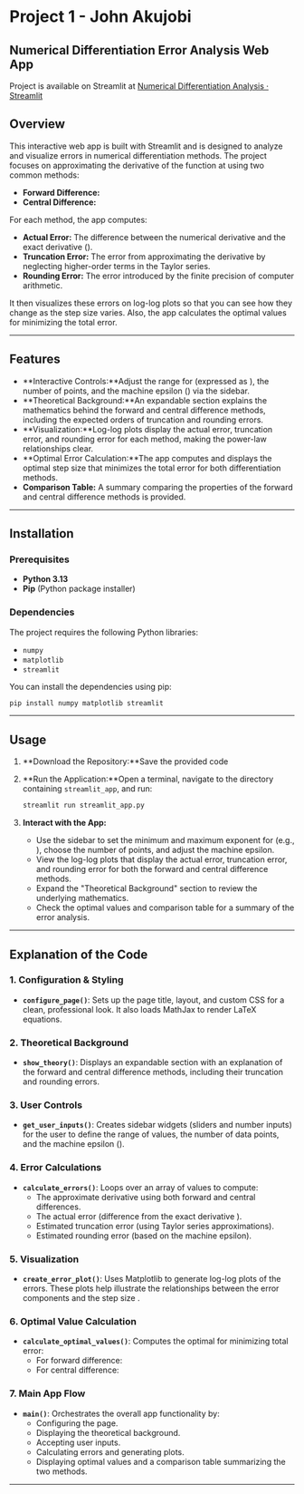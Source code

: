 # Project 1 - John Akujobi

## Numerical Differentiation Error Analysis Web App

Project is available on Streamlit at [Numerical Differentiation Analysis · Streamlit](https://math374p1.streamlit.app/)

## Overview

This interactive web app is built with Streamlit and is designed to analyze and visualize errors in numerical differentiation methods. The project focuses on approximating the derivative of the function at using two common methods:

- **Forward Difference:**
- **Central Difference:**

For each method, the app computes:

- **Actual Error:** The difference between the numerical derivative and the exact derivative ().
- **Truncation Error:** The error from approximating the derivative by neglecting higher-order terms in the Taylor series.
- **Rounding Error:** The error introduced by the finite precision of computer arithmetic.

It then visualizes these errors on log-log plots so that you can see how they change as the step size varies. Also, the app calculates the optimal values for minimizing the total error.

---

## Features

- **Interactive Controls:**Adjust the range for (expressed as ), the number of points, and the machine epsilon () via the sidebar.
- **Theoretical Background:**An expandable section explains the mathematics behind the forward and central difference methods, including the expected orders of truncation and rounding errors.
- **Visualization:**Log-log plots display the actual error, truncation error, and rounding error for each method, making the power-law relationships clear.
- **Optimal Error Calculation:**The app computes and displays the optimal step size that minimizes the total error for both differentiation methods.
- **Comparison Table:**
  A summary comparing the properties of the forward and central difference methods is provided.

---

## Installation

### Prerequisites

- **Python 3.13**
- **Pip** (Python package installer)

### Dependencies

The project requires the following Python libraries:

- `numpy`
- `matplotlib`
- `streamlit`

You can install the dependencies using pip:

```bash
pip install numpy matplotlib streamlit
```

---

## Usage

1. **Download the Repository:**Save the provided code
2. **Run the Application:**Open a terminal, navigate to the directory containing `streamlit_app`, and run:

   ```bash
   streamlit run streamlit_app.py
   ```
3. **Interact with the App:**

   - Use the sidebar to set the minimum and maximum exponent for (e.g., ), choose the number of points, and adjust the machine epsilon.
   - View the log-log plots that display the actual error, truncation error, and rounding error for both the forward and central difference methods.
   - Expand the "Theoretical Background" section to review the underlying mathematics.
   - Check the optimal values and comparison table for a summary of the error analysis.

---

## Explanation of the Code

### 1. Configuration & Styling

- **`configure_page()`**: Sets up the page title, layout, and custom CSS for a clean, professional look. It also loads MathJax to render LaTeX equations.

### 2. Theoretical Background

- **`show_theory()`**: Displays an expandable section with an explanation of the forward and central difference methods, including their truncation and rounding errors.

### 3. User Controls

- **`get_user_inputs()`**: Creates sidebar widgets (sliders and number inputs) for the user to define the range of values, the number of data points, and the machine epsilon ().

### 4. Error Calculations

- **`calculate_errors()`**: Loops over an array of values to compute:
  - The approximate derivative using both forward and central differences.
  - The actual error (difference from the exact derivative ).
  - Estimated truncation error (using Taylor series approximations).
  - Estimated rounding error (based on the machine epsilon).

### 5. Visualization

- **`create_error_plot()`**: Uses Matplotlib to generate log-log plots of the errors. These plots help illustrate the relationships between the error components and the step size .

### 6. Optimal Value Calculation

- **`calculate_optimal_values()`**: Computes the optimal for minimizing total error:
  - For forward difference:
  - For central difference:

### 7. Main App Flow

- **`main()`**: Orchestrates the overall app functionality by:
  - Configuring the page.
  - Displaying the theoretical background.
  - Accepting user inputs.
  - Calculating errors and generating plots.
  - Displaying optimal values and a comparison table summarizing the two methods.

---
